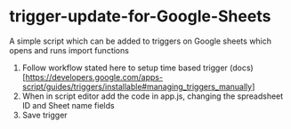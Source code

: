 # trigger-update-for-Google-Sheets
A simple script which can be added to triggers on Google sheets which opens and runs import functions

1. Follow workflow stated here to setup time based trigger (docs)[https://developers.google.com/apps-script/guides/triggers/installable#managing_triggers_manually]
2. When in script editor add the code in app.js, changing the spreadsheet ID and Sheet name fields
3. Save trigger
